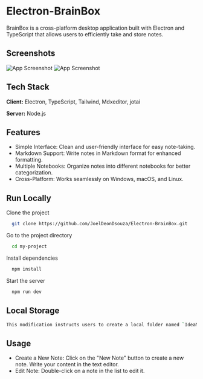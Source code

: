 # Electron-BrainBox

BrainBox is a cross-platform desktop application built with Electron and TypeScript that allows users to efficiently take and store notes.

## Screenshots

![App Screenshot](https://i.ibb.co/2MWGR9j/img.png)
![App Screenshot](https://i.ibb.co/R9JvKz2/img2.png)

## Tech Stack

**Client:** Electron, TypeScript, Tailwind, Mdxeditor, jotai

**Server:** Node.js

## Features

- Simple Interface: Clean and user-friendly interface for easy note-taking.
- Markdown Support: Write notes in Markdown format for enhanced formatting.
- Multiple Notebooks: Organize notes into different notebooks for better categorization.
- Cross-Platform: Works seamlessly on Windows, macOS, and Linux.

## Run Locally

Clone the project

```bash
  git clone https://github.com/JoelDeonDsouza/Electron-BrainBox.git
```

Go to the project directory

```bash
  cd my-project
```

Install dependencies

```bash
  npm install
```

Start the server

```bash
  npm run dev
```

## Local Storage

```bash
This modification instructs users to create a local folder named `IdeaMark` to store files. Alternatively, it mentions the possibility of changing the storage location by modifying the `getRootDir()` function in the `lib/index.ts` file.
```

## Usage

- Create a New Note: Click on the "New Note" button to create a new note. Write your content in the text editor.
- Edit Note: Double-click on a note in the list to edit it.

